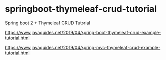 # springboot-thymeleaf-crud-tutorial
Spring boot 2 + Thymeleaf CRUD Tutorial

https://www.javaguides.net/2019/04/spring-boot-thymeleaf-crud-example-tutorial.html


https://www.javaguides.net/2019/04/spring-mvc-thymeleaf-crud-example-tutorial.html
